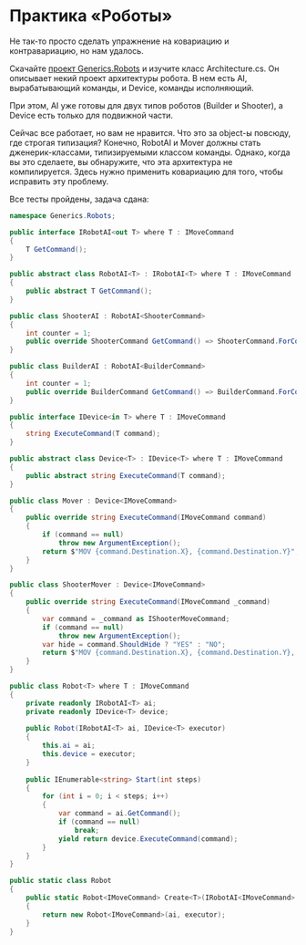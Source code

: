 # Практика «Роботы»

Не так-то просто сделать упражнение на ковариацию и контравариацию, но нам удалось.

Скачайте [проект Generics.Robots](Generics.Robots.zip) и изучите класс Architecture.cs. Он описывает некий проект архитектуры робота. В нем есть AI, вырабатывающий команды, и Device, команды исполняющий.

При этом, AI уже готовы для двух типов роботов (Builder и Shooter), а Device есть только для подвижной части.

Сейчас все работает, но вам не нравится. Что это за object-ы повсюду, где строгая типизация? Конечно, RobotAI и Mover должны стать дженерик-классами, типизируемыми классом команды. Однако, когда вы это сделаете, вы обнаружите, что эта архитектура не компилируется. Здесь нужно применить ковариацию для того, чтобы исправить эту проблему.

Все тесты пройдены, задача сдана:
```cs
namespace Generics.Robots;

public interface IRobotAI<out T> where T : IMoveCommand
{
    T GetCommand();
}

public abstract class RobotAI<T> : IRobotAI<T> where T : IMoveCommand
{
    public abstract T GetCommand();
}

public class ShooterAI : RobotAI<ShooterCommand>
{
    int counter = 1;
    public override ShooterCommand GetCommand() => ShooterCommand.ForCounter(counter++);
}

public class BuilderAI : RobotAI<BuilderCommand>
{
    int counter = 1;
    public override BuilderCommand GetCommand() => BuilderCommand.ForCounter(counter++);
}

public interface IDevice<in T> where T : IMoveCommand
{
    string ExecuteCommand(T command);
}

public abstract class Device<T> : IDevice<T> where T : IMoveCommand
{
    public abstract string ExecuteCommand(T command);
}

public class Mover : Device<IMoveCommand>
{
    public override string ExecuteCommand(IMoveCommand command)
    {
        if (command == null)
            throw new ArgumentException();
        return $"MOV {command.Destination.X}, {command.Destination.Y}";
    }
}

public class ShooterMover : Device<IMoveCommand>
{
    public override string ExecuteCommand(IMoveCommand _command)
    {
        var command = _command as IShooterMoveCommand;
        if (command == null)
            throw new ArgumentException();
        var hide = command.ShouldHide ? "YES" : "NO";
        return $"MOV {command.Destination.X}, {command.Destination.Y}, USE COVER {hide}";
    }
}

public class Robot<T> where T : IMoveCommand
{
    private readonly IRobotAI<T> ai;
    private readonly IDevice<T> device;
    
    public Robot(IRobotAI<T> ai, IDevice<T> executor)
    {
        this.ai = ai;
        this.device = executor;
    }
    
    public IEnumerable<string> Start(int steps)
    {
        for (int i = 0; i < steps; i++)
        {
            var command = ai.GetCommand();
            if (command == null)
                break;
            yield return device.ExecuteCommand(command);
        }
    }
}

public static class Robot
{
    public static Robot<IMoveCommand> Create<T>(IRobotAI<IMoveCommand> ai, IDevice<IMoveCommand> executor)
    {
        return new Robot<IMoveCommand>(ai, executor);
    }
}
```

